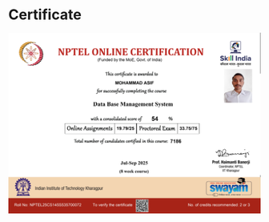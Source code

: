 ﻿# Certificate

![dashborad](https://github.com/MDAsif-bit01/Certificate/blob/main/Certificate/Data%20Base%20Management%20System_page-0001.jpg)


